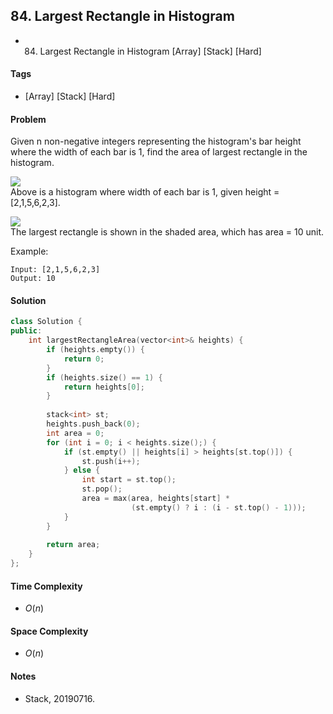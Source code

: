 ## 84. Largest Rectangle in Histogram
- 84. Largest Rectangle in Histogram [Array] [Stack] [Hard]

#### Tags
- [Array] [Stack] [Hard]

#### Problem
Given n non-negative integers representing the histogram's bar height where the width of each bar is 1, find the area of largest rectangle in the histogram.

![](https://leetcode.com/static/images/problemset/histogram.png)  
Above is a histogram where width of each bar is 1, given height = [2,1,5,6,2,3].

![](https://leetcode.com/static/images/problemset/histogram_area.png)  
The largest rectangle is shown in the shaded area, which has area = 10 unit.

Example:

    Input: [2,1,5,6,2,3]
    Output: 10

#### Solution
``` C++
class Solution {
public:
    int largestRectangleArea(vector<int>& heights) {
        if (heights.empty()) {
            return 0;
        }
        if (heights.size() == 1) {
            return heights[0];
        }
        
        stack<int> st;
        heights.push_back(0);
        int area = 0;
        for (int i = 0; i < heights.size();) {
            if (st.empty() || heights[i] > heights[st.top()]) {
                st.push(i++);
            } else {
                int start = st.top();
                st.pop();
                area = max(area, heights[start] * 
                           (st.empty() ? i : (i - st.top() - 1)));
            }
        }
        
        return area;
    }
};
```

#### Time Complexity
- $O(n)$

#### Space Complexity
- $O(n)$

#### Notes
- Stack, 20190716.
